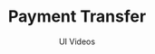 ---
layout: embed
permalink: apps/bank/architectures/token-operation-payment-transfer/ux-videos
lang: en
page_id: apps-bank-architectures-token-operation-payment-transfer-video


title: Payment Transfer
subtitle: UI Videos
backUrl: /apps/bank/architectures/token-operation-payment-transfer

description: Diagrams
---